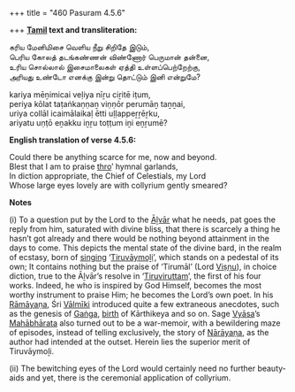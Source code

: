 +++
title = "460 Pasuram 4.5.6"

+++
**[Tamil](/definition/tamil#history "show Tamil definitions") text and transliteration:**

கரிய மேனிமிசை வெளிய நீறு சிறிதே இடும்,  
பெரிய கோலத் தடங்கண்ணன் விண்ணோர் பெருமான் தன்னை,  
உரிய சொல்லால் இசைமாலைகள் ஏத்தி உள்ளப்பெற்றேற்கு,  
அரியது உண்டோ எனக்கு இன்று தொட்டும் இனி என்றுமே?

kariya mēṉimicai veḷiya nīṟu ciṟitē iṭum,  
periya kōlat taṭaṅkaṇṇaṉ viṇṇōr perumāṉ taṉṉai,  
uriya collāl icaimālaikaḷ ētti uḷḷappeṟṟēṟku,  
ariyatu uṇṭō eṉakku iṉṟu toṭṭum iṉi eṉṟumē?

**English translation of verse 4.5.6:**

Could there be anything scarce for me, now and beyond.  
Blest that I am to praise [thro](/definition/thro#history "show thro definitions")’ hymnal garlands,  
In diction appropriate, the Chief of Celestials, my Lord  
Whose large eyes lovely are with collyrium gently smeared?

**Notes**

\(i\) To a question put by the Lord to the [Āḻvār](/definition/aḻvar#vaishnavism "show Āḻvār definitions") what he needs, pat goes the reply from him, saturated with divine bliss, that there is scarcely a thing he hasn’t got already and there would be nothing beyond attainment in the days to come. This depicts the mental state of the divine bard, in the realm of ecstasy, born of [singing](/definition/singing#history "show singing definitions") ‘[Tiruvāymoḻi](/definition/tiruvaymoli#vaishnavism "show Tiruvāymoḻi definitions")’, which stands on a pedestal of its own; It contains nothing but the praise of ‘Tirumāl’ (Lord [Viṣṇu](/definition/vishnu#vaishnavism "show Viṣṇu definitions")), in choice diction, true to the Āḻvār’s resolve in ‘[Tiruviruttam](/definition/tiruviruttam#vaishnavism "show Tiruviruttam definitions")’, the first of his four works. Indeed, he who is inspired by God Himself, becomes the most worthy instrument to praise Him; he becomes the Lord’s own poet. In his [Rāmāyaṇa](/definition/ramayana#vaishnavism "show Rāmāyaṇa definitions"), Śri [Vālmīki](/definition/valmiki#vaishnavism "show Vālmīki definitions") introduced quite a few extraneous anecdotes, such as the genesis of [Gaṅga](/definition/ganga#vaishnavism "show Gaṅga definitions"), [birth](/definition/birth#history "show birth definitions") of Kārthikeya and so on. Sage [Vyāsa](/definition/vyasa#vaishnavism "show Vyāsa definitions")’s [Mahābhārata](/definition/mahabharata#vaishnavism "show Mahābhārata definitions") also turned out to be a war-memoir, with a bewildering maze of episodes, instead of telling exclusively, the story of [Nārāyaṇa](/definition/narayana#vaishnavism "show Nārāyaṇa definitions"), as the author had intended at the outset. Herein lies the superior merit of Tiruvāymoḻi.

\(ii\) The bewitching eyes of the Lord would certainly need no further beauty-aids and yet, there is the ceremonial application of collyrium.


